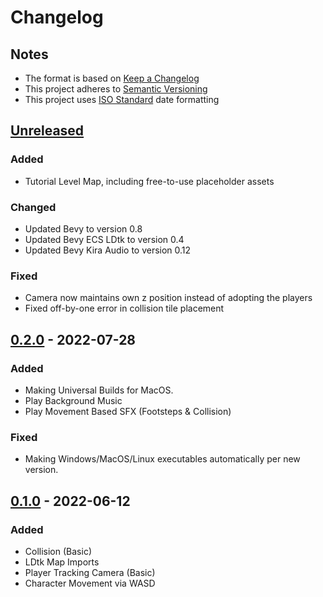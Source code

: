 # Changelog 
## Notes
- The format is based on [Keep a Changelog](https://keepachangelog.com/en/1.0.0/)
- This project adheres to [Semantic Versioning](https://semver.org/spec/v2.0.0.html)
- This project uses [ISO Standard](https://www.iso.org/iso-8601-date-and-time-format.html) date formatting

## [Unreleased]
### Added
- Tutorial Level Map, including free-to-use placeholder assets

### Changed
- Updated Bevy to version 0.8
- Updated Bevy ECS LDtk to version 0.4
- Updated Bevy Kira Audio to version 0.12

### Fixed
- Camera now maintains  own z position instead of adopting the players
- Fixed off-by-one error in collision tile placement

## [0.2.0] - 2022-07-28
### Added
- Making Universal Builds for MacOS.
- Play Background Music
- Play Movement Based SFX (Footsteps & Collision)

### Fixed
- Making Windows/MacOS/Linux executables automatically per new version.

## [0.1.0] - 2022-06-12
### Added
- Collision (Basic)
- LDtk Map Imports
- Player Tracking Camera (Basic)
- Character Movement via WASD

[Unreleased]: https://github.com/Exonoesis/Helping-Hand/blob/main/CHANGELOG.md
[0.2.0]: https://github.com/Exonoesis/Helping-Hand/releases/tag/v0.2.0
[0.1.0]: https://github.com/Exonoesis/Helping-Hand/releases/tag/v0.1.0